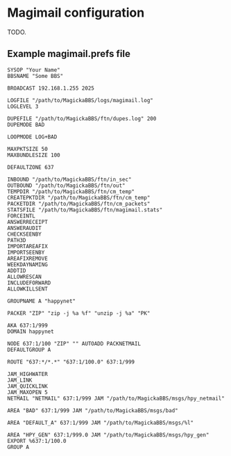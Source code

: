 # Magimail configuration

TODO.

## Example magimail.prefs file

    SYSOP "Your Name"
    BBSNAME "Some BBS"

    BROADCAST 192.168.1.255 2025

    LOGFILE "/path/to/MagickaBBS/logs/magimail.log"
    LOGLEVEL 3

    DUPEFILE "/path/to/MagickaBBS/ftn/dupes.log" 200
    DUPEMODE BAD

    LOOPMODE LOG+BAD

    MAXPKTSIZE 50
    MAXBUNDLESIZE 100

    DEFAULTZONE 637

    INBOUND "/path/to/MagickaBBS/ftn/in_sec"
    OUTBOUND "/path/to/MagickaBBS/ftn/out"
    TEMPDIR "/path/to/MagickaBBS/ftn/cm_temp"
    CREATEPKTDIR "/path/to/MagickaBBS/ftn/cm_temp"
    PACKETDIR "/path/to/MagickaBBS/ftn/cm_packets"
    STATSFILE "/path/to/MagickaBBS/ftn/magimail.stats"
    FORCEINTL
    ANSWERRECEIPT
    ANSWERAUDIT
    CHECKSEENBY
    PATH3D
    IMPORTAREAFIX
    IMPORTSEENBY
    AREAFIXREMOVE
    WEEKDAYNAMING
    ADDTID
    ALLOWRESCAN
    INCLUDEFORWARD
    ALLOWKILLSENT

    GROUPNAME A "happynet"

    PACKER "ZIP" "zip -j %a %f" "unzip -j %a" "PK"

    AKA 637:1/999
    DOMAIN happynet

    NODE 637:1/100 "ZIP" "" AUTOADD PACKNETMAIL
    DEFAULTGROUP A

    ROUTE "637:*/*.*" "637:1/100.0" 637:1/999

    JAM_HIGHWATER
    JAM_LINK
    JAM_QUICKLINK
    JAM_MAXOPEN 5
    NETMAIL "NETMAIL" 637:1/999 JAM "/path/to/MagickaBBS/msgs/hpy_netmail"

    AREA "BAD" 637:1/999 JAM "/path/to/MagickaBBS/msgs/bad"

    AREA "DEFAULT_A" 637:1/999 JAM "/path/to/MagickaBBS/msgs/%l"

    AREA "HPY_GEN" 637:1/999.0 JAM "/path/to/MagickaBBS/msgs/hpy_gen"
    EXPORT %637:1/100.0
    GROUP A
